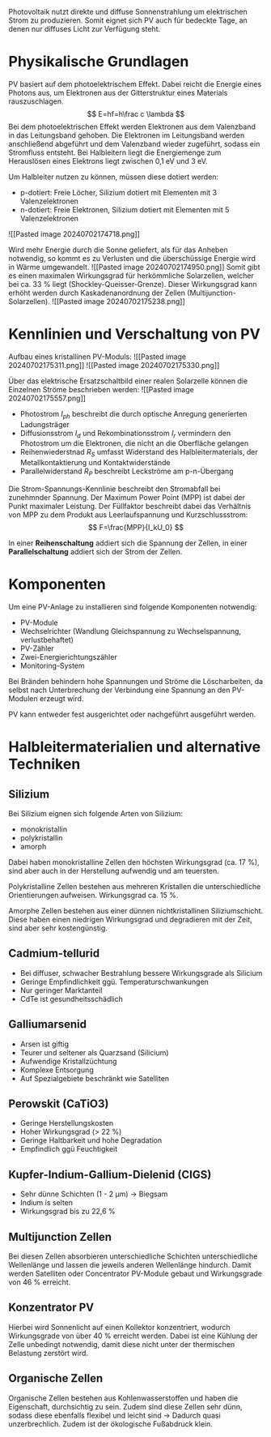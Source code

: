 Photovoltaik nutzt direkte und diffuse Sonnenstrahlung um elektrischen Strom zu produzieren. Somit eignet sich PV auch für bedeckte Tage, an denen nur diffuses Licht zur Verfügung steht.
# Physikalische Grundlagen
PV basiert auf dem photoelektrischem Effekt. Dabei reicht die Energie eines Photons aus, um Elektronen aus der Gitterstruktur eines Materials rauszuschlagen.
$$
E=hf=h\frac c \lambda
$$
Bei dem photoelektrischen Effekt werden Elektronen aus dem Valenzband in das Leitungsband gehoben. Die Elektronen im Leitungsband werden anschließend abgeführt und dem Valenzband wieder zugeführt, sodass ein Stromfluss entsteht. Bei Halbleitern liegt die Energiemenge zum Herauslösen eines Elektrons liegt zwischen 0,1 eV und 3 eV.

Um Halbleiter nutzen zu können, müssen diese dotiert werden:
- p-dotiert: Freie Löcher, Silizium dotiert mit Elementen mit 3 Valenzelektronen
- n-dotiert: Freie Elektronen, Silizium dotiert mit Elementen mit 5 Valenzelektronen

![[Pasted image 20240702174718.png]]

Wird mehr Energie durch die Sonne geliefert, als für das Anheben notwendig, so kommt es zu Verlusten und die überschüssige Energie wird in Wärme umgewandelt.
![[Pasted image 20240702174950.png]]
Somit gibt es einen maximalen Wirkungsgrad für herkömmliche Solarzellen, welcher bei ca. 33 % liegt (Shockley-Queisser-Grenze). Dieser Wirkungsgrad kann erhöht werden durch Kaskadenanordnung der Zellen (Multijunction-Solarzellen).
![[Pasted image 20240702175238.png]]
# Kennlinien und Verschaltung von PV
Aufbau eines kristallinen PV-Moduls:
![[Pasted image 20240702175311.png]]
![[Pasted image 20240702175330.png]]

Über das elektrische Ersatzschaltbild einer realen Solarzelle können die Einzelnen Ströme beschrieben werden:
![[Pasted image 20240702175557.png]]
- Photostrom $I_{ph}$ beschreibt die durch optische Anregung generierten Ladungsträger
- Diffusionsstrom $I_d$ und Rekombinationsstrom $I_r$ vermindern den Photostrom um die Elektronen, die nicht an die Oberfläche gelangen
- Reihenwiederstnad $R_S$ umfasst Widerstand des Halbleitermaterials, der Metallkontaktierung und Kontaktwiderstände
- Parallelwiderstand $R_P$ beschreibt Leckströme am p-n-Übergang

Die Strom-Spannungs-Kennlinie beschreibt den Stromabfall bei zunehmnder Spannung. Der Maximum Power Point (MPP) ist dabei der Punkt maximaler Leistung. Der Füllfaktor beschreibt dabei das Verhältnis von MPP zu dem Produkt aus Leerlaufspannung und Kurzschlussstrom:
$$
F=\frac{MPP}{I_kU_0}
$$

In einer **Reihenschaltung** addiert sich die Spannung der Zellen, in einer **Parallelschaltung** addiert sich der Strom der Zellen.
# Komponenten
Um eine PV-Anlage zu installieren sind folgende Komponenten notwendig:
- PV-Module
- Wechselrichter (Wandlung Gleichspannung zu Wechselspannung, verlustbehaftet)
- PV-Zähler
- Zwei-Energierichtungszähler
- Monitoring-System

Bei Bränden behindern hohe Spannungen und Ströme die Löscharbeiten, da selbst nach Unterbrechung der Verbindung eine Spannung an den PV-Modulen erzeugt wird.

PV kann entweder fest ausgerichtet oder nachgeführt ausgeführt werden.
# Halbleitermaterialien und alternative Techniken
## Silizium
Bei Silizium eignen sich folgende Arten von Silizium:
- monokristallin
- polykristallin
- amorph

Dabei haben monokristalline Zellen den höchsten Wirkungsgrad (ca. 17 %), sind aber auch in der Herstellung aufwendig und am teuersten.

Polykristalline Zellen bestehen aus mehreren Kristallen die unterschiedliche Orientierungen aufweisen. Wirkungsgrad ca. 15 %.

Amorphe Zellen bestehen aus einer dünnen nichtkristallinen Siliziumschicht. Diese haben einen niedrigen Wirkungsgrad und degradieren mit der Zeit, sind aber sehr kostengünstig.
## Cadmium-tellurid
- Bei diffuser, schwacher Bestrahlung bessere Wirkungsgrade als Silicium
- Geringe Empfindlichkeit ggü. Temperaturschwankungen
- Nur geringer Marktanteil
- CdTe ist gesundheitsschädlich
## Galliumarsenid
- Arsen ist giftig
- Teurer und seltener als Quarzsand (Silicium)
- Aufwendige Kristallzüchtung
- Komplexe Entsorgung
- Auf Spezialgebiete beschränkt wie Satelliten
## Perowskit (CaTiO3)
- Geringe Herstellungskosten
- Hoher Wirkungsgrad (> 22 %)
- Geringe Haltbarkeit und hohe Degradation
- Empfindlich ggü Feuchtigkeit
## Kupfer-Indium-Gallium-Dielenid (CIGS)
- Sehr dünne Schichten (1 - 2 µm) -> Biegsam
- Indium is selten
- Wirkungsgrad bis zu 22,6 %
## Multijunction Zellen
Bei diesen Zellen absorbieren unterschiedliche Schichten unterschiedliche Wellenlänge und lassen die jeweils anderen Wellenlänge hindurch. Damit werden Satelliten oder Concentrator PV-Module gebaut und Wirkungsgrade von 46 % erreicht.
## Konzentrator PV
Hierbei wird Sonnenlicht auf einen Kollektor konzentriert, wodurch Wirkungsgrade von über 40 % erreicht werden. Dabei ist eine Kühlung der Zelle unbedingt notwendig, damit diese nicht unter der thermischen Belastung zerstört wird.
## Organische Zellen
Organische Zellen bestehen aus Kohlenwasserstoffen und haben die Eigenschaft, durchsichtig zu sein. Zudem sind diese Zellen sehr dünn, sodass diese ebenfalls flexibel und leicht sind -> Dadurch quasi unzerbrechlich. Zudem ist der ökologische Fußabdruck klein.